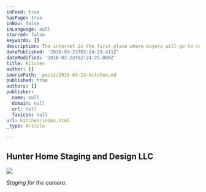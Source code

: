 ```yaml
---
inFeed: true
hasPage: true
inNav: false
inLanguage: null
starred: false
keywords: []
description: The internet is the first place where buyers will go to research homes.
datePublished: '2016-03-23T02:24:29.411Z'
dateModified: '2016-03-23T02:24:25.880Z'
title: Kitchen
author: []
sourcePath: _posts/2016-03-23-kitchen.md
published: true
authors: []
publisher:
  name: null
  domain: null
  url: null
  favicon: null
url: kitchen/index.html
_type: Article

---
```

## Hunter Home Staging and Design LLC
![](https://the-grid-user-content.s3-us-west-2.amazonaws.com/def0d6d9-a298-4578-b0ea-1802dc834859.jpg)

_Staging for the camera._